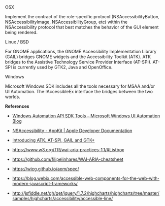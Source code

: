 OSX

Implement the contract of the role-specific protocol (NSAccessibilityButton, NSAccessibilityImage,  NSAccessibilityGroup, etc) within the NSAccessibility protocol that best matches the behavior of the GUI element being rendered.

Linux / BSD

For GNOME applications, the GNOME Accessibility Implementation Library (GAIL) bridges GNOME widgets and the Accessibility Toolkit (ATK). ATK bridges to the Assistive Technology Service Provider Interface (AT-SPI). AT-SPI is currently used by GTK2, Java and OpenOffice.

Windows 

Microsoft Windows SDK includes all the tools necessary for MSAA and/or UI Automation.  The IAccessibleEx interface the bridges between the two worlds.

**References**

* [Windows Automation API SDK Tools – Microsoft Windows UI Automation Blog](https://blogs.msdn.microsoft.com/winuiautomation/2009/06/03/windows-automation-api-sdk-tools/)

* [NSAccessibility - AppKit | Apple Developer Documentation](https://developer.apple.com/reference/appkit/nsaccessibility)

* [Introducing ATK, AT-SPI, GAIL and GTK+](https://developer.gnome.org/accessibility-devel-guide/stable/dev-start-5.html.en)

* https://www.w3.org/TR/wai-aria-practices-1.1/#Listbox

* https://github.com/filipelinhares/WAI-ARIA-cheatsheet

* https://wicg.github.io/aom/spec/

* https://blog.webix.com/accessible-web-components-for-the-web-with-modern-javascript-frameworks/

* http://jsfiddle.net/gh/get/jquery/1.7.2/highcharts/highcharts/tree/master/samples/highcharts/accessibility/accessible-line/
